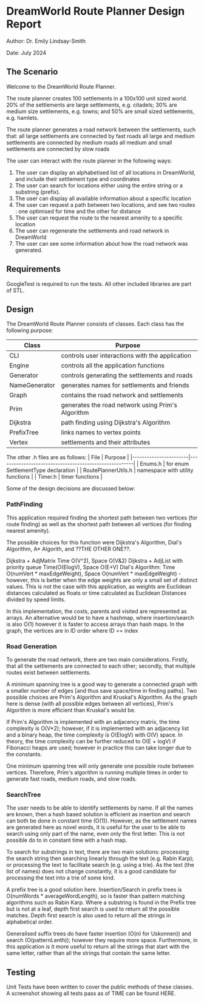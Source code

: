 # DreamWorld Route Planner Design Report

Author: Dr. Emily Lindsay-Smith

Date: July 2024

## The Scenario

Welcome to the DreamWorld Route Planner. 

The route planner creates 100 settlements in a 100x100 unit sized world. 20% of the settlements are large settlements, e.g. citadels; 30% are medium size settlements, e.g. towns; and 50% are small sized settlements, e.g. hamlets.

The route planner generates a road network between the settlements, such that:
	all large settlements are connected by fast roads
	all large and medium settlements are connected by medium roads
	all medium and small settlements are connected by slow roads

The user can interact with the route planner in the following ways:

1) The user can display an alphabetised list of all locations in DreamWorld, and include their settlement type and coordinates
3) The user can search for locations either using the entire string or a substring (prefix).
4) The user can display all available information about a specific location
5) The user can request a path between two locations, and see two routes : one optimised for time and the other for distance
6) The user can request the route to the nearest amenity to a specific location
7) The user can regenerate the settlements and road network in DreamWorld
8) The user can see some information about how the road network was generated. 

## Requirements
GoogleTest is required to run the tests. All other included libraries are part of STL.

## Design

The DreamWorld Route Planner consists of classes. Each class has the following purpose:

| Class			| Purpose						|
|-----------------------|-------------------------------------------------------|	
| CLI	 		| controls user interactions with the application	|
| Engine		|controls all the application functions			|
| Generator		| controls generating the settlements and roads		|
| NameGenerator		|generates names for settlements and friends		|
| Graph			| contains the road network and settlements		|
| Prim			| generates the road network using Prim's Algorithm	|
| Dijkstra		| path finding using Dijkstra's Algorithm		|
| PrefixTree		| links names to vertex points				|
| Vertex		| settlements and their attributes			|


The other .h files are as follows:
| File			| Purpose						|
|-----------------------|-------------------------------------------------------|
| Enums.h		| for enum SettlementType declaration			|
| RoutePlannerUtils.h	| namespace with utility functions			|
| Timer.h		| timer functions					|



Some of the design decisions are discussed below:

### PathFinding

This application required finding the shortest path between two vertices (for route finding) as well as the shortest path between all vertices (for finding nearest amenity). 

The possible choices for this function were Dijkstra's Algorithm, Dial's Algorithm, A* Algorith, and ??THE OTHER ONE??.

Dijkstra + AdjMatrix	Time O(V^2), Space O(V&2)
Dijkstra + AdjList with priority queue 	Time(O(ElogV), Space O(E+V) 
Dial's Algorithm: Time O(numVert * maxEdgeWeight), Space O(numVert * maxEdgeWeight) 
	- however, this is better when the edge weights are only a small set of distinct values. This is not the case with this application, as weights are Euclidean distances calculated as floats or time calculated as Euclidean Distances divided by speed limits. 

In this implementation, the costs, parents and visited are represented as arrays. An alternative would be to have a hashmap, where insertion/search is also O(1) however it is faster to access arrays than hash maps. In the graph, the vertices are in ID order where ID == index

### Road Generation

To generate the road network, there are two main considerations. Firstly, that all the settlements are connected to each other; secondly, that multiple routes exist between settlements.

A minimum spanning tree is a good way to generate a connected graph with a smaller number of edges [and thus save space/time in finding paths]. Two possible choices are Prim's Algorithm and Kruskal's Algorithm. As the graph here is dense (with all possible edges between all vertices), Prim's Algorithm is more efficient than Kruskal's would be.

If Prim's Algorithm is implemented with an adjacency matrix, the time complexity is O(V*2); however, if it is implemented with an adjacency list and a binary heap, the time complexity is O(ElogV) with O(V) space. In theory, the time complexity can be further reduced to O(E + logV) if Fibonacci heaps are used; however in practice this can take longer due to the constants. 

One minimum spanning tree will only generate one possible route between vertices. Therefore, Prim's algorithm is running multiple times in order to generate fast roads, medium roads, and slow roads. 

### SearchTree

The user needs to be able to identify settlements by name. If all the names are known, then a hash based solution is efficient as insertion and search can both be done in constant time (O(1)). However, as the settlement names are generated here as novel words, it is useful for the user to be able to search using only part of the name, even only the first letter. This is not possible do to in constant time with a hash map.

To search for substrings in text, there are two main solutions: processing the search string then searching linearly through the text (e.g. Rabin Karp); or processing the text to facilitate search (e.g. using a trie). As the text (the list of names) does not change constantly, it is a good candidate for processing the text into a trie of some kind. 

A prefix tree is a good solution here. Insertion/Search in prefix trees is O(numWords * averageWordLength), so is faster than pattern matching algorithms such as Rabin Karp. Where a substring is found in the Prefix tree but is not at a leaf, depth first search is used to return all the possible matches. Depth first search is also used to return all the strings in alphabetical order.

Generalised suffix trees do have faster insertion (O(n) for Uskonnen)) and search (O(patternLenth)); however they require more space. Furthermore, in this application is it more useful to return all the strings that start with the same letter, rather than all the strings that contain the same letter.

## Testing
Unit Tests have been written to cover the public methods of these classes. A screenshot showing all tests pass as of TIME can be found HERE.
